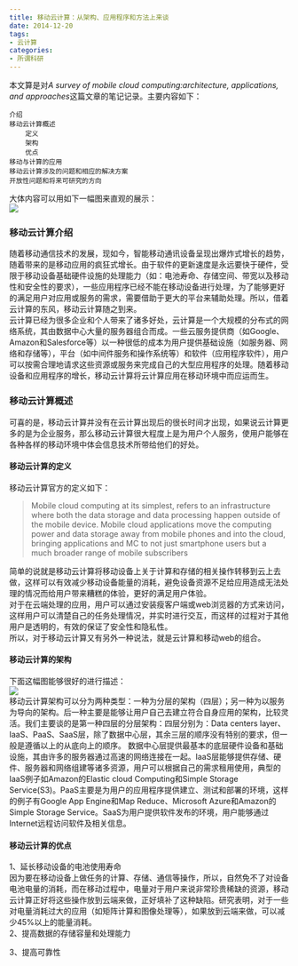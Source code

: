```yaml
---
title: 移动云计算：从架构、应用程序和方法上来谈
date: 2014-12-20
tags:
- 云计算
categories:
- 所谓科研
---
```


本文算是对*A survey of mobile cloud computing:architecture, applications, and approaches*这篇文章的笔记记录。主要内容如下：
  
	介绍  
	移动云计算概述   
		定义  
		架构  
		优点  
	移动与计算的应用  
	移动云计算涉及的问题和相应的解决方案  
	开放性问题和将来可研究的方向  

大体内容可以用如下一幅图来直观的展示：  
![](/image/MCC.png) 
<!-- more -->
### 移动云计算介绍  
随着移动通信技术的发展，现如今，智能移动通讯设备呈现出爆炸式增长的趋势，随着带来的是移动应用的疯狂式增长。由于软件的更新速度是永远要快于硬件，受限于移动设备基础硬件设施的处理能力（如：电池寿命、存储空间、带宽以及移动性和安全性的要求），一些应用程序已经不能在移动设备进行处理，为了能够更好的满足用户对应用或服务的需求，需要借助于更大的平台来辅助处理。所以，借着云计算的东风，移动云计算随之到来。  
云计算已经为很多企业和个人带来了诸多好处，云计算是一个大规模的分布式的网络系统，其由数据中心大量的服务器组合而成。一些云服务提供商（如Google、Amazon和Salesforce等）以一种很低的成本为用户提供基础设施（如服务器、网络和存储等），平台（如中间件服务和操作系统等）和软件（应用程序软件），用户可以按需合理地请求这些资源或服务来完成自己的大型应用程序的处理。随着移动设备和应用程序的增长，移动云计算将云计算应用在移动环境中而应运而生。  

### 移动云计算概述  
可喜的是，移动云计算并没有在云计算出现后的很长时间才出现，如果说云计算更多的是为企业服务，那么移动云计算很大程度上是为用户个人服务，使用户能够在各种各样的移动环境中体会信息技术所带给他们的好处。  
#### 移动云计算的定义  
移动云计算官方的定义如下：  

> Mobile cloud computing at its simplest, refers to an infrastructure where both the data storage and data processing happen outside of the mobile device. Mobile cloud applications move the computing power and data storage away from mobile phones and into the cloud, bringing applications and MC to not just smartphone users but a much broader range of mobile subscribers 

简单的说就是移动云计算将移动设备上关于计算和存储的相关操作转移到云上去做，这样可以有效减少移动设备能量的消耗，避免设备资源不足给应用造成无法处理的情况而给用户带来糟糕的体验，更好的满足用户体验。  
对于在云端处理的应用，用户可以通过安装瘦客户端或web浏览器的方式来访问，这样用户可以清楚自己的任务处理情况，并实时进行交互，而这样的过程对于其他用户是透明的，有效的保证了安全性和隐私性。  
所以，对于移动云计算又有另外一种说法，就是云计算和移动web的组合。   
#### 移动云计算的架构  
下面这幅图能够很好的进行描述：  
![](/image/MCCArch.PNG)   
移动云计算架构可以分为两种类型：一种为分层的架构（四层）；另一种为以服务为导向的架构。后一种主要是能够让用户自己去建立符合自身应用的架构，比较灵活。我们主要谈的是第一种四层的分层架构：四层分别为：Data centers layer、IaaS、PaaS、SaaS层，除了数据中心层，其余三层的顺序没有特别的要求，但一般是遵循以上的从底向上的顺序。 数据中心层提供最基本的底层硬件设备和基础设施，其由许多的服务器通过高速的网络连接在一起。IaaS层能够提供存储、硬件、服务器和网络组建等诸多资源，用户可以根据自己的需求租用使用，典型的IaaS例子如Amazon的Elastic cloud Computing和Simple Storage Service(S3)。PaaS主要是为用户的应用程序提供建立、测试和部署的环境，这样的例子有Google App Engine和Map Reduce、Microsoft Azure和Amazon的 Simple Storage Service。SaaS为用户提供软件发布的环境，用户能够通过Internet远程访问软件及相关信息。
#### 移动云计算的优点  
1、延长移动设备的电池使用寿命  
因为要在移动设备上做任务的计算、存储、通信等操作，所以，自然免不了对设备电池电量的消耗，而在移动过程中，电量对于用户来说非常珍贵稀缺的资源，移动云计算正好将这些操作放到云端来做，正好填补了这种缺陷。研究表明，对于一些对电量消耗过大的应用（如矩阵计算和图像处理等），如果放到云端来做，可以减少45%以上的能量消耗。  
2、提高数据的存储容量和处理能力  

3、提高可靠性 